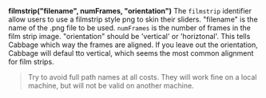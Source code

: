 <a name="filmstrip"><h3 style="padding-top: 40px; margin-top: 40px;"></h3></a>
**filmstrip("filename", numFrames, "orientation")** The `filmstrip` identifier allow users to use a filmstrip style png to skin their sliders. "filename" is the name of the .png file to be used. `numFrames` is the number of frames in the film strip image. "orientation" should be 'vertical' or 'horiztonal'. This tells Cabbage which way the frames are aligned. If you leave out the orientation, Cabbage will defaul tto vertical, which seems the most common alignment for film strips. 

>Try to avoid full path names at all costs. They will work fine on a local machine, but will not be valid on another machine.